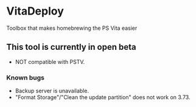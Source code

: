 # VitaDeploy
Toolbox that makes homebrewing the PS Vita easier

## This tool is currently in open beta
- NOT compatible with PSTV.

### Known bugs
- Backup server is unavailable.
- "Format Storage"/"Clean the update partition" does not work on 3.73.
